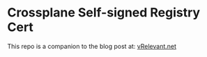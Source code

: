 # Crossplane Self-signed Registry Cert

This repo is a companion to the blog post at: [vRelevant.net](https://vrelevant.net/crossplane-packages-self-signed-registry-cert/)
